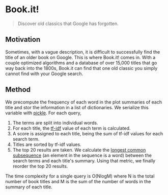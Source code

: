 # Book.it!
> Discover old classics that Google has forgotten.

## Motivation
Sometimes, with a vague description, it is difficult to successfully find the title of an older book on Google. This is where Book.it! comes in. With a couple optimized algorithms and a database of over 15,000 titles that go way back into the 1800s, Book.it can find that one old classic you simply cannot find with your Google search.

## Method
We precompute the frequency of each word in the plot summaries of each title and stor the information in a list of dictionaries. We serialize this variable with [pickle](https://docs.python.org/3/library/pickle.html). For each query,

1. The terms are split into individual words.
2. For each title, the [tf-idf](https://en.wikipedia.org/wiki/Tf%E2%80%93idf) value of each term is calculated.
3. A score is assigned to each title, being the sum of tf-idf values for each search term.
4. Titles are sorted by tf-idf values.
5. The top 20 results are taken. We calculate the [longest common subsequence](https://en.wikipedia.org/wiki/Longest_common_subsequence_problem) (an element in the sequence is a word) between the search terms and each title's summary. Using that metric, we finally reorder the top 20 results.

The time complexity for a single query is O(NlogM) where N is the total number of book titles and M is the sum of the number of words in the summary of each title.

